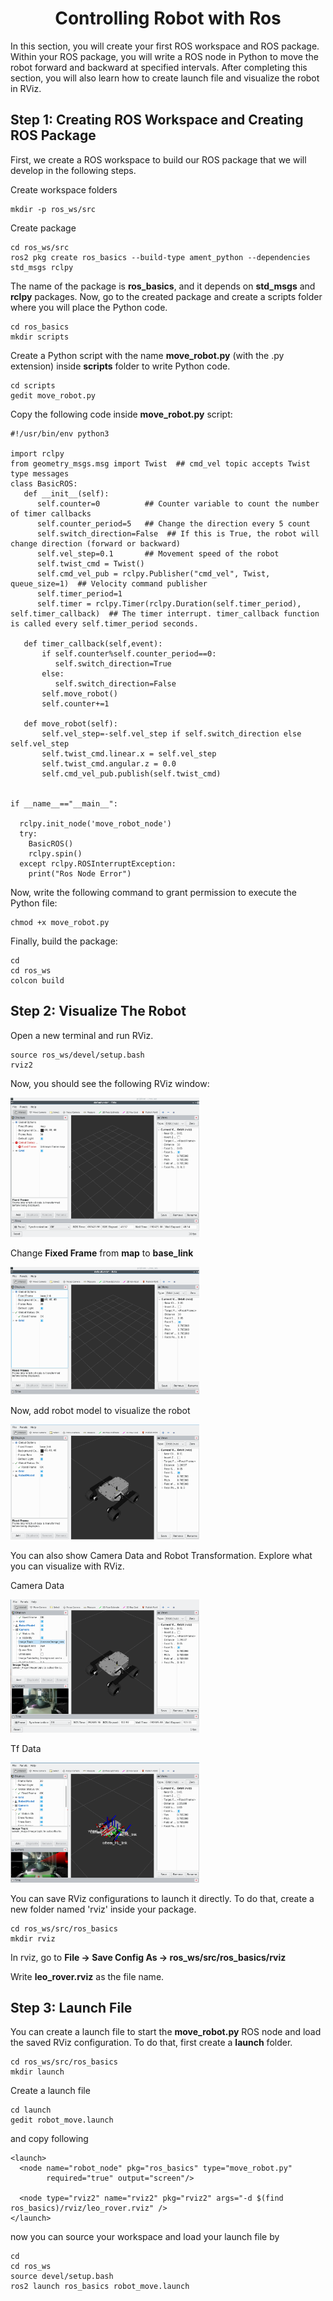 <h1 align="center" > Controlling Robot with Ros </h1>

In this section, you will create your first ROS workspace and ROS package. Within your ROS package, you will write a ROS node in Python to move the robot forward and backward at specified intervals. After completing this section, you will also learn how to create launch file and  visualize the robot in RViz.

## Step 1: Creating ROS Workspace and Creating ROS Package ##

First, we create a ROS workspace to build our ROS package that we will develop in the following steps.

Create workspace folders
```
mkdir -p ros_ws/src
```

Create package

```
cd ros_ws/src
ros2 pkg create ros_basics --build-type ament_python --dependencies std_msgs rclpy
```
The name of the package is **ros_basics**, and it depends on **std_msgs** and **rclpy** packages. Now, go to the created package and create a scripts folder where you will place the Python code.
```
cd ros_basics
mkdir scripts
```
Create a Python script with the name **move_robot.py** (with the .py extension) inside **scripts** folder to write Python code.
```
cd scripts
gedit move_robot.py
```
Copy the following code inside **move_robot.py** script:
```
#!/usr/bin/env python3

import rclpy
from geometry_msgs.msg import Twist  ## cmd_vel topic accepts Twist type messages
class BasicROS:
   def __init__(self):
      self.counter=0          ## Counter variable to count the number of timer callbacks   
      self.counter_period=5   ## Change the direction every 5 count
      self.switch_direction=False  ## If this is True, the robot will change direction (forward or backward)
      self.vel_step=0.1       ## Movement speed of the robot
      self.twist_cmd = Twist()
      self.cmd_vel_pub = rclpy.Publisher("cmd_vel", Twist, queue_size=1)  ## Velocity command publisher
      self.timer_period=1 
      self.timer = rclpy.Timer(rclpy.Duration(self.timer_period), self.timer_callback)  ## The timer interrupt. timer_callback function is called every self.timer_period seconds.

   def timer_callback(self,event):
       if self.counter%self.counter_period==0:
          self.switch_direction=True
       else:
          self.switch_direction=False
       self.move_robot()
       self.counter+=1
  
   def move_robot(self):
       self.vel_step=-self.vel_step if self.switch_direction else self.vel_step
       self.twist_cmd.linear.x = self.vel_step
       self.twist_cmd.angular.z = 0.0
       self.cmd_vel_pub.publish(self.twist_cmd)
       

if __name__=="__main__":

  rclpy.init_node('move_robot_node')
  try:
    BasicROS()
    rclpy.spin()
  except rclpy.ROSInterruptException:
    print("Ros Node Error")
```
Now, write the following command to grant permission to execute the Python file:

```
chmod +x move_robot.py
```
Finally, build the package:
```
cd
cd ros_ws
colcon build
```

## Step 2: Visualize The Robot ##

Open a new terminal and run RViz.
```
source ros_ws/devel/setup.bash
rviz2
```
Now, you should see the following RViz window:

<img title="Rviz1"  src="../Images/BasicROS/rviz_1.png"  width=60% height=auto>

Change **Fixed Frame** from **map** to **base_link**

<img title="Rviz2"  src="../Images/BasicROS/base_link.png"  width=60% height=auto>

Now, add robot model to visualize the robot

<img title="Rviz3"  src="../Images/BasicROS/leo_rviz.png"  width=60% height=auto>

You can also show Camera Data and Robot Transformation. Explore what you can visualize with RViz.

Camera Data

<img title="Rviz4"  src="../Images/BasicROS/camera.png"  width=60% height=auto>

Tf Data

<img title="Rviz5"  src="../Images/BasicROS/tf.png"  width=60% height=auto>

You can save RViz configurations to launch it directly. To do that, create a new folder named 'rviz' inside your package.

```
cd ros_ws/src/ros_basics
mkdir rviz
```
In rviz, go to **File -> Save Config As -> ros_ws/src/ros_basics/rviz** 

Write **leo_rover.rviz** as the file name.

## Step 3: Launch File ##

You can create a launch file to start the **move_robot.py** ROS node and load the saved RViz configuration. To do that, first create a **launch** folder.
```
cd ros_ws/src/ros_basics
mkdir launch
```

Create a launch file

```
cd launch
gedit robot_move.launch
```
and copy following
```
<launch>
  <node name="robot_node" pkg="ros_basics" type="move_robot.py"
        required="true" output="screen"/>

  <node type="rviz2" name="rviz2" pkg="rviz2" args="-d $(find ros_basics)/rviz/leo_rover.rviz" />
</launch>
```
now you can source your workspace and load your launch file by

```
cd
cd ros_ws
source devel/setup.bash
ros2 launch ros_basics robot_move.launch
```
